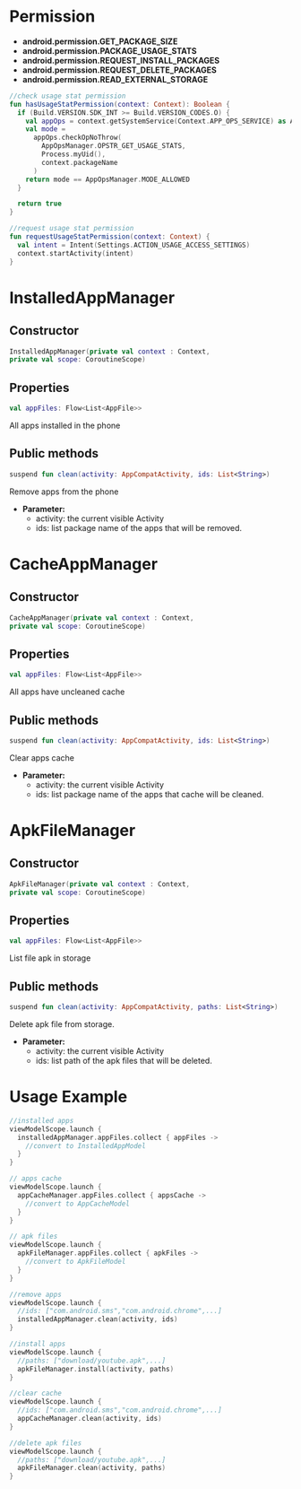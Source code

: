 # Permission

- **android.permission.GET_PACKAGE_SIZE**
- **android.permission.PACKAGE_USAGE_STATS**
- **android.permission.REQUEST_INSTALL_PACKAGES**
- **android.permission.REQUEST_DELETE_PACKAGES**
- **android.permission.READ_EXTERNAL_STORAGE**

```kotlin
//check usage stat permission
fun hasUsageStatPermission(context: Context): Boolean {
  if (Build.VERSION.SDK_INT >= Build.VERSION_CODES.O) {
    val appOps = context.getSystemService(Context.APP_OPS_SERVICE) as AppOpsManager
    val mode =
      appOps.checkOpNoThrow(
        AppOpsManager.OPSTR_GET_USAGE_STATS,
        Process.myUid(),
        context.packageName
      )
    return mode == AppOpsManager.MODE_ALLOWED
  }

  return true
}

//request usage stat permission
fun requestUsageStatPermission(context: Context) {
  val intent = Intent(Settings.ACTION_USAGE_ACCESS_SETTINGS)
  context.startActivity(intent)
}

```

# InstalledAppManager

## Constructor

````kotlin
InstalledAppManager(private val context : Context,
private val scope: CoroutineScope)
````

## Properties

```kotlin
val appFiles: Flow<List<AppFile>>
```

All apps installed in the phone

## Public methods

```kotlin
suspend fun clean(activity: AppCompatActivity, ids: List<String>)
```

Remove apps from the phone

- **Parameter:**
  - activity: the current visible Activity
  - ids: list package name of the apps that will be removed.

# CacheAppManager

## Constructor

```kotlin
CacheAppManager(private val context : Context,
private val scope: CoroutineScope)
```

## Properties

```kotlin
val appFiles: Flow<List<AppFile>>
```

All apps have uncleaned cache

## Public methods

```kotlin
suspend fun clean(activity: AppCompatActivity, ids: List<String>)

```

Clear apps cache

- **Parameter:**
  - activity: the current visible Activity
  - ids: list package name of the apps that cache will be cleaned.

# ApkFileManager

## Constructor

```kotlin
ApkFileManager(private val context : Context,
private val scope: CoroutineScope)
```

## Properties

```kotlin
val appFiles: Flow<List<AppFile>>
```

List file apk in storage

## Public methods

```kotlin
suspend fun clean(activity: AppCompatActivity, paths: List<String>)
```

Delete apk file from storage.

- **Parameter:**
  - activity: the current visible Activity
  - ids: list path of the apk files that will be deleted.

# Usage Example

```kotlin
//installed apps
viewModelScope.launch {
  installedAppManager.appFiles.collect { appFiles ->
    //convert to InstalledAppModel
  }
}

// apps cache
viewModelScope.launch {
  appCacheManager.appFiles.collect { appsCache ->
    //convert to AppCacheModel
  }
}

// apk files
viewModelScope.launch {
  apkFileManager.appFiles.collect { apkFiles ->
    //convert to ApkFileModel
  }
}

//remove apps
viewModelScope.launch {
  //ids: ["com.android.sms","com.android.chrome",...]
  installedAppManager.clean(activity, ids)
}

//install apps
viewModelScope.launch {
  //paths: ["download/youtube.apk",...]
  apkFileManager.install(activity, paths)
}

//clear cache
viewModelScope.launch {
  //ids: ["com.android.sms","com.android.chrome",...]
  appCacheManager.clean(activity, ids)
}

//delete apk files
viewModelScope.launch {
  //paths: ["download/youtube.apk",...]
  apkFileManager.clean(activity, paths)
}

```